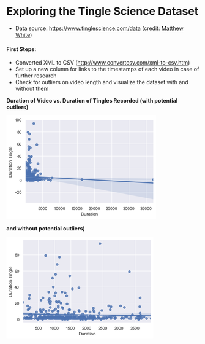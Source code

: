 # Exploring the Tingle Science Dataset

* Data source: https://www.tinglescience.com/data (credit: [Matthew White](https://www.tinglescience.com/about))

#### First Steps:

* Converted XML to CSV (http://www.convertcsv.com/xml-to-csv.htm)
* Set up a new column for links to the timestamps of each video in case of further research
* Check for outliers on video length and visualize the dataset with and without them 

**Duration of Video vs. Duration of Tingles Recorded (with potential outliers)** 

![Duration vs. Duration Tingle Scatter Plot](/images/with_outliers.png)

**and without potential outliers)** 

![Duration vs. Duration Tingle Scatter Plot Without Outliers](/images/without_outliers.png)
